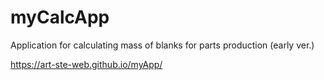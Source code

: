 # myCalcApp
 Application for calculating mass of blanks for parts production (early ver.)
 
 https://art-ste-web.github.io/myApp/
